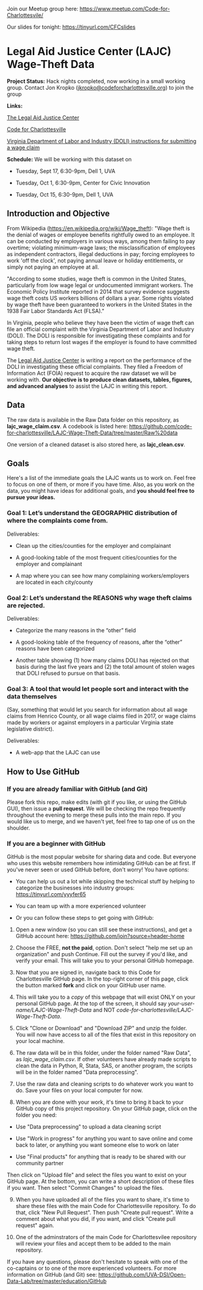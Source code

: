 Join our Meetup group here: https://www.meetup.com/Code-for-Charlottesvile/

Our slides for tonight: https://tinyurl.com/CFCslides

# Legal Aid Justice Center (LAJC) Wage-Theft Data

**Project Status:** Hack nights completed, now working in a small working group. Contact Jon Kropko (jkropko@codeforcharlottesville.org) to join the group

**Links:**

[The Legal Aid Justice Center](justice4all.org)

[Code for Charlottesville](codeforcharlottesville.org)

[Virginia Department of Labor and Industry (DOLI) instructions for submitting a wage claim](https://www.doli.virginia.gov/labor-law/payment-of-wage-english/)

**Schedule:** We will be working with this dataset on

* Tuesday, Sept 17, 6:30-9pm, Dell 1, UVA

* Tuesday, Oct 1, 6:30-9pm, Center for Civic Innovation 

* Tuesday, Oct 15, 6:30-9pm, Dell 1, UVA

## Introduction and Objective
From Wikipedia (https://en.wikipedia.org/wiki/Wage_theft): "Wage theft is the denial of wages or employee benefits rightfully owed to an employee. It can be conducted by employers in various ways, among them failing to pay overtime; violating minimum-wage laws; the misclassification of employees as independent contractors, illegal deductions in pay; forcing employees to work 'off the clock', not paying annual leave or holiday entitlements, or simply not paying an employee at all.

"According to some studies, wage theft is common in the United States, particularly from low wage legal or undocumented immigrant workers. The Economic Policy Institute reported in 2014 that survey evidence suggests wage theft costs US workers billions of dollars a year. Some rights violated by wage theft have been guaranteed to workers in the United States in the 1938 Fair Labor Standards Act (FLSA)."

In Virginia, people who believe they have been the victim of wage theft can file an official complaint with the Virginia Department of Labor and Industry (DOLI). The DOLI is responsible for investigating these complaints and for taking steps to return lost wages if the employer is found to have committed wage theft.

The [Legal Aid Justice Center](justice4all.org) is writing a report on the performance of the DOLI in investigating these official complaints. They filed a Freedom of Information Act (FOIA) request to acquire the raw dataset we will be working with. **Our objective is to produce clean datasets, tables, figures, and advanced analyses** to assist the LAJC in writing this report.

## Data
The raw data is available in the Raw Data folder on this repository, as **lajc_wage_claim.csv**. A codebook is listed here: https://github.com/code-for-charlottesville/LAJC-Wage-Theft-Data/tree/master/Raw%20data

One version of a cleaned dataset is also stored here, as **lajc_clean.csv**.

## Goals
Here's a list of the immediate goals the LAJC wants us to work on. Feel free to focus on one of them, or more if you have time. Also, as you work on the data, you might have ideas for additional goals, and **you should feel free to pursue your ideas.**

### Goal 1: Let’s understand the GEOGRAPHIC distribution of where the complaints come from.
Deliverables:

* Clean up the cities/counties for the employer and complainant

* A good-looking table of the most frequent cities/counties for the employer and complainant

* A map where you can see how many complaining workers/employers are located in each city/county


### Goal 2: Let’s understand the REASONS why wage theft claims are rejected.
Deliverables:

* Categorize the many reasons in the “other” field

* A good-looking table of the frequency of reasons, after the “other” reasons have been categorized

* Another table showing (1) how many claims DOLI has rejected on that basis during the last five years and (2) the total amount of stolen wages that DOLI refused to pursue on that basis.  


### Goal 3: A tool that would let people sort and interact with the data themselves 
(Say, something that would let you search for information about all wage claims from Henrico County, or all wage claims filed in 2017, or wage claims made by workers or against employers in a particular Virginia state legislative district).

Deliverables:

* A web-app that the LAJC can use 

## How to Use GitHub
### If you are already familiar with GitHub (and Git)
Please fork this repo, make edits (with git if you like, or using the GitHub GUI), then issue a **pull request**. We will be checking the repo frequently throughout the evening to merge these pulls into the main repo. If you would like us to merge, and we haven't yet, feel free to tap one of us on the shoulder.

### If you are a beginner with GitHub
GitHub is the most popular website for sharing data and code. But everyone who uses this website remembers how intimidating GitHub can be at first. If you've never seen or used GitHub before, don't worry! You have options:

* You can help us out a lot while skipping the technical stuff by helping to categorize the businesses into industry groups: https://tinyurl.com/yyyfer65

* You can team up with a more experienced volunteer

* Or you can follow these steps to get going with GitHub:

1. Open a new window (so you can still see these instructions), and get a GitHub account here: https://github.com/join?source=header-home

2.  Choose the FREE, **not the paid**, option. Don't select "help me set up an organization" and push Continue. Fill out the survey if you'd like, and verify your email. This will take you to your personal GitHub homepage.

3. Now that you are signed in, navigate back to this Code for Charlottesville GitHub page. In the top-right corner of this page, click the button marked **fork** and click on your GitHub user name.

4. This will take you to a *copy* of this webpage that will exist ONLY on your personal GitHub page. At the top of the screen, it should say *your-user-name/LAJC-Wage-Theft-Data* and NOT *code-for-charlottesville/LAJC-Wage-Theft-Data*.

5. Click "Clone or Download" and "Download ZIP" and unzip the folder. You will now have access to all of the files that exist in this repository on your local machine.

6. The raw data will be in this folder, under the folder named "Raw Data", as *lajc_wage_claim.csv*. If other volunteers have already made scripts to clean the data in Python, R, Stata, SAS, or another program, the scripts will be in the folder named "Data preprocessing". 

7. Use the raw data and cleaning scripts to do whatever work you want to do. Save your files on your local computer for now.

8. When you are done with your work, it's time to bring it back to your GitHub copy of this project repository. On your GitHub page, click on the folder you need:

  * Use "Data preprocessing" to upload a data cleaning script
  
  * Use "Work in progress" for anything you want to save online and come back to later, or anything you want someone else to work on later
  
  * Use "Final products" for anything that is ready to be shared with our community partner
  
Then click on "Upload file" and select the files you want to exist on your GitHub page. At the bottom, you can write a short description of these files if you want. Then select "Commit Changes" to upload the files.

9. When you have uploaded all of the files you want to share, it's time to share these files with the main Code for Charlottesville repository. To do that, click "New Pull Request". Then push "Create pull request". Write a comment about what you did, if you want, and click "Create pull request" again. 

10. One of the adminstrators of the main Code for Charlottesvilee repository will review your files and accept them to be added to the main repository.

If you have any questions, please don't hesitate to speak with one of the co-captains or to one of the more experienced volunteers. For more information on GitHub (and Git) see: https://github.com/UVA-DSI/Open-Data-Lab/tree/master/education/GitHub
